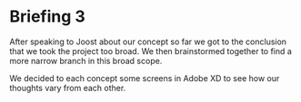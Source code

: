 # Briefing 3

After speaking to Joost about our concept so far we got to the conclusion that we took the project too broad.
We then brainstormed together to find a more narrow branch in this broad scope.

We decided to each concept some screens in Adobe XD to see how our thoughts vary from each other.

